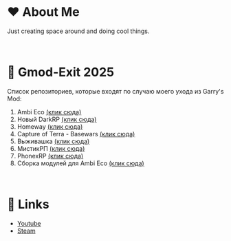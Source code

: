 # ❤ About Me
Just creating space around and doing cool things.

</br>

# 🎄 Gmod-Exit 2025

Список репозиториев, которые входят по случаю моего ухода из Garry's Mod:
1. Ambi Eco [(клик сюда)](https://github.com/Titanovsky/ambi-eco)
2. Новый DarkRP [(клик сюда)](https://github.com/Titanovsky/AE-DarkRP)
3. Homeway [(клик сюда)](https://github.com/Titanovsky/gmodexit-homeway)
4. Capture of Terra - Basewars [(клик сюда)](https://github.com/Titanovsky/gmodexit-basewars-cot)
5. Выживашка [(клик сюда)](https://github.com/Titanovsky/gmodexit-survival) 
6. МистикРП [(клик сюда)](https://github.com/Titanovsky/gmodexit-mystic-rp)
7. PhonexRP [(клик сюда)](https://github.com/Titanovsky/gmodexit-phonex-rp)
8. Сборка модулей для Ambi Eco [(клик сюда)](https://github.com/Titanovsky/gmodexit-ambi-eco-modules)

</br>

# 💙 Links
* [Youtube](https://youtube.com/@titanovsky)
* [Steam](https://steamcommunity.com/id/titanovsky/)
